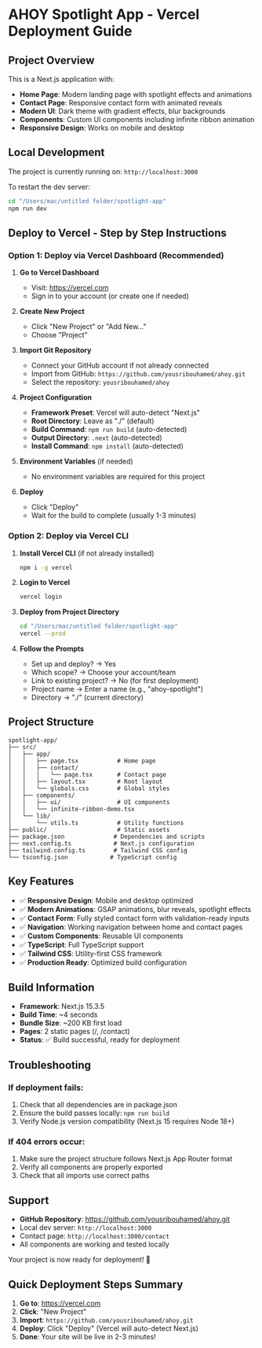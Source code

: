 # AHOY Spotlight App - Vercel Deployment Guide

## Project Overview
This is a Next.js application with:
- **Home Page**: Modern landing page with spotlight effects and animations
- **Contact Page**: Responsive contact form with animated reveals
- **Modern UI**: Dark theme with gradient effects, blur backgrounds
- **Components**: Custom UI components including infinite ribbon animation
- **Responsive Design**: Works on mobile and desktop

## Local Development
The project is currently running on: `http://localhost:3000`

To restart the dev server:
```bash
cd "/Users/mac/untitled folder/spotlight-app"
npm run dev
```

## Deploy to Vercel - Step by Step Instructions

### Option 1: Deploy via Vercel Dashboard (Recommended)

1. **Go to Vercel Dashboard**
   - Visit: https://vercel.com
   - Sign in to your account (or create one if needed)

2. **Create New Project**
   - Click "New Project" or "Add New..."
   - Choose "Project"

3. **Import Git Repository**
   - Connect your GitHub account if not already connected
   - Import from GitHub: `https://github.com/yousribouhamed/ahoy.git`
   - Select the repository: `yousribouhamed/ahoy`

4. **Project Configuration**
   - **Framework Preset**: Vercel will auto-detect "Next.js"
   - **Root Directory**: Leave as "./" (default)
   - **Build Command**: `npm run build` (auto-detected)
   - **Output Directory**: `.next` (auto-detected)
   - **Install Command**: `npm install` (auto-detected)

5. **Environment Variables** (if needed)
   - No environment variables are required for this project

6. **Deploy**
   - Click "Deploy"
   - Wait for the build to complete (usually 1-3 minutes)

### Option 2: Deploy via Vercel CLI

1. **Install Vercel CLI** (if not already installed)
   ```bash
   npm i -g vercel
   ```

2. **Login to Vercel**
   ```bash
   vercel login
   ```

3. **Deploy from Project Directory**
   ```bash
   cd "/Users/mac/untitled folder/spotlight-app"
   vercel --prod
   ```

4. **Follow the Prompts**
   - Set up and deploy? → Yes
   - Which scope? → Choose your account/team
   - Link to existing project? → No (for first deployment)
   - Project name → Enter a name (e.g., "ahoy-spotlight")
   - Directory → "./" (current directory)

## Project Structure
```
spotlight-app/
├── src/
│   ├── app/
│   │   ├── page.tsx           # Home page
│   │   ├── contact/
│   │   │   └── page.tsx       # Contact page
│   │   ├── layout.tsx         # Root layout
│   │   └── globals.css        # Global styles
│   ├── components/
│   │   ├── ui/                # UI components
│   │   └── infinite-ribbon-demo.tsx
│   └── lib/
│       └── utils.ts           # Utility functions
├── public/                    # Static assets
├── package.json              # Dependencies and scripts
├── next.config.ts            # Next.js configuration
├── tailwind.config.ts        # Tailwind CSS config
└── tsconfig.json            # TypeScript config
```

## Key Features
- ✅ **Responsive Design**: Mobile and desktop optimized
- ✅ **Modern Animations**: GSAP animations, blur reveals, spotlight effects
- ✅ **Contact Form**: Fully styled contact form with validation-ready inputs
- ✅ **Navigation**: Working navigation between home and contact pages
- ✅ **Custom Components**: Reusable UI components
- ✅ **TypeScript**: Full TypeScript support
- ✅ **Tailwind CSS**: Utility-first CSS framework
- ✅ **Production Ready**: Optimized build configuration

## Build Information
- **Framework**: Next.js 15.3.5
- **Build Time**: ~4 seconds
- **Bundle Size**: ~200 KB first load
- **Pages**: 2 static pages (/, /contact)
- **Status**: ✅ Build successful, ready for deployment

## Troubleshooting

### If deployment fails:
1. Check that all dependencies are in package.json
2. Ensure the build passes locally: `npm run build`
3. Verify Node.js version compatibility (Next.js 15 requires Node 18+)

### If 404 errors occur:
1. Make sure the project structure follows Next.js App Router format
2. Verify all components are properly exported
3. Check that all imports use correct paths

## Support
- **GitHub Repository**: https://github.com/yousribouhamed/ahoy.git
- Local dev server: `http://localhost:3000`
- Contact page: `http://localhost:3000/contact`
- All components are working and tested locally

Your project is now ready for deployment! 🚀

## Quick Deployment Steps Summary

1. **Go to**: https://vercel.com
2. **Click**: "New Project"
3. **Import**: `https://github.com/yousribouhamed/ahoy.git`
4. **Deploy**: Click "Deploy" (Vercel will auto-detect Next.js)
5. **Done**: Your site will be live in 2-3 minutes!
